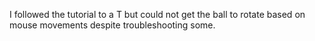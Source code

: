 I followed the tutorial to a T but could not get the ball to rotate based on mouse movements despite troubleshooting some. 